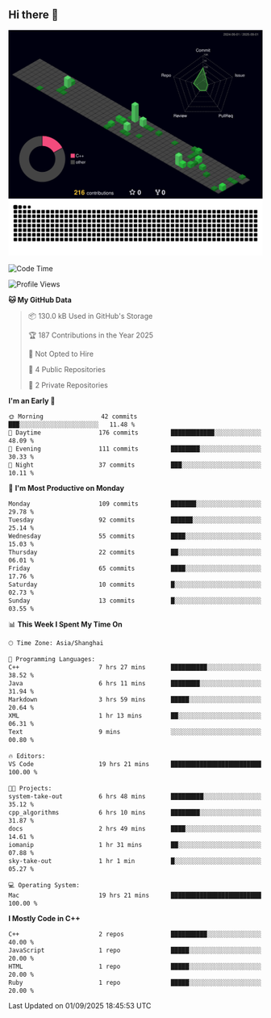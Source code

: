 ## Hi there 👋

<!--
**badb0ttle/badb0ttle** is a ✨ _special_ ✨ repository because its `README.md` (this file) appears on your GitHub profile.

Here are some ideas to get you started:

- 🔭 I’m currently working on ...
- 🌱 I’m currently learning ...
- 👯 I’m looking to collaborate on ...
- 🤔 I’m looking for help with ...
- 💬 Ask me about ...
- 📫 How to reach me: ...
- 😄 Pronouns: ...
- ⚡ Fun fact: ...
-->
![Personal 3D Metrics](./profile-3d-contrib/profile-night-green.svg)
<picture>
<img alt="github-snake"
    src="https://raw.githubusercontent.com/HaynesChennn/HaynesChennn/output/github-contribution-grid-snake.svg" />
</picture>

<!--START_SECTION:waka-->
![Code Time](http://img.shields.io/badge/Code%20Time-327%20hrs%2051%20mins-blue)

![Profile Views](http://img.shields.io/badge/Profile%20Views-1-blue)

**🐱 My GitHub Data** 

> 📦 130.0 kB Used in GitHub's Storage 
 > 
> 🏆 187 Contributions in the Year 2025
 > 
> 🚫 Not Opted to Hire
 > 
> 📜 4 Public Repositories 
 > 
> 🔑 2 Private Repositories 
 > 
**I'm an Early 🐤** 

```text
🌞 Morning                42 commits          ███░░░░░░░░░░░░░░░░░░░░░░   11.48 % 
🌆 Daytime                176 commits         ████████████░░░░░░░░░░░░░   48.09 % 
🌃 Evening                111 commits         ████████░░░░░░░░░░░░░░░░░   30.33 % 
🌙 Night                  37 commits          ███░░░░░░░░░░░░░░░░░░░░░░   10.11 % 
```
📅 **I'm Most Productive on Monday** 

```text
Monday                   109 commits         ███████░░░░░░░░░░░░░░░░░░   29.78 % 
Tuesday                  92 commits          ██████░░░░░░░░░░░░░░░░░░░   25.14 % 
Wednesday                55 commits          ████░░░░░░░░░░░░░░░░░░░░░   15.03 % 
Thursday                 22 commits          ██░░░░░░░░░░░░░░░░░░░░░░░   06.01 % 
Friday                   65 commits          ████░░░░░░░░░░░░░░░░░░░░░   17.76 % 
Saturday                 10 commits          █░░░░░░░░░░░░░░░░░░░░░░░░   02.73 % 
Sunday                   13 commits          █░░░░░░░░░░░░░░░░░░░░░░░░   03.55 % 
```


📊 **This Week I Spent My Time On** 

```text
🕑︎ Time Zone: Asia/Shanghai

💬 Programming Languages: 
C++                      7 hrs 27 mins       ██████████░░░░░░░░░░░░░░░   38.52 % 
Java                     6 hrs 11 mins       ████████░░░░░░░░░░░░░░░░░   31.94 % 
Markdown                 3 hrs 59 mins       █████░░░░░░░░░░░░░░░░░░░░   20.64 % 
XML                      1 hr 13 mins        ██░░░░░░░░░░░░░░░░░░░░░░░   06.31 % 
Text                     9 mins              ░░░░░░░░░░░░░░░░░░░░░░░░░   00.80 % 

🔥 Editors: 
VS Code                  19 hrs 21 mins      █████████████████████████   100.00 % 

🐱‍💻 Projects: 
system-take-out          6 hrs 48 mins       █████████░░░░░░░░░░░░░░░░   35.12 % 
cpp_algorithms           6 hrs 10 mins       ████████░░░░░░░░░░░░░░░░░   31.87 % 
docs                     2 hrs 49 mins       ████░░░░░░░░░░░░░░░░░░░░░   14.61 % 
iomanip                  1 hr 31 mins        ██░░░░░░░░░░░░░░░░░░░░░░░   07.88 % 
sky-take-out             1 hr 1 min          █░░░░░░░░░░░░░░░░░░░░░░░░   05.27 % 

💻 Operating System: 
Mac                      19 hrs 21 mins      █████████████████████████   100.00 % 
```

**I Mostly Code in C++** 

```text
C++                      2 repos             ██████████░░░░░░░░░░░░░░░   40.00 % 
JavaScript               1 repo              █████░░░░░░░░░░░░░░░░░░░░   20.00 % 
HTML                     1 repo              █████░░░░░░░░░░░░░░░░░░░░   20.00 % 
Ruby                     1 repo              █████░░░░░░░░░░░░░░░░░░░░   20.00 % 
```




 Last Updated on 01/09/2025 18:45:53 UTC
<!--END_SECTION:waka-->

